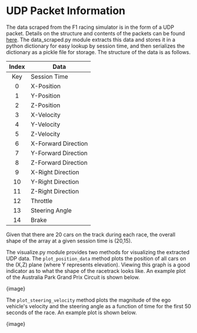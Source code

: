 # UDP Packet Information

The data scraped from the F1 racing simulator is in the form of a UDP packet. Details on the structure and contents of the packets can be found [here](https://forums.codemasters.com/topic/30601-f1-2018-udp-specification/). The data_scraped.py module extracts this data and stores it in a python dictionary for easy lookup by session time, and then serializes the dictionary as a pickle file for storage. The structure of the data is as follows.

<center>
  
|Index| Data                |
|:---:|---------------------|
| Key | Session Time        |
| 0   | X-Position          |
| 1   | Y-Position          |
| 2   | Z-Position          |
| 3   | X-Velocity          |
| 4   | Y-Velocity          |
| 5   | Z-Velocity          |
| 6   | X-Forward Direction |
| 7   | Y-Forward Direction |
| 8   | Z-Forward Direction |
| 9   | X-Right Direction   |
| 10  | Y-Right Direction   |
| 11  | Z-Right Direction   |
| 12  | Throttle            |
| 13  | Steering Angle      |
| 14  | Brake               |

  </center>
  
  Given that there are 20 cars on the track during each race, the overall shape of the array at a given session time is (20,15).
  
  The visualize.py module provides two methods for visualizing the extracted UDP data. The `plot_position_data` method plots the position of all cars on the (X,Z) plane (where Y represents elevation). Viewing this graph is a good indicator as to what the shape of the racetrack looks like. An example plot of the Australia Park Grand Prix Circuit is shown below.
  
  {image}
  
  The `plot_steering_velocity` method plots the magnitude of the ego vehicle's velocity and the steering angle as a function of time for the first 50 seconds of the race. An example plot is shown below.
  
  {image}
